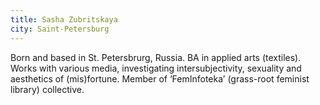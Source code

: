```yaml
---
title: Sasha Zubritskaya
city: Saint-Petersburg
---
```


Born and based in St. Petersbrurg, Russia. BA in applied arts (textiles). Works with various media, investigating intersubjectivity, sexuality and aesthetics of (mis)fortune. Member of ‘FemInfoteka’ (grass-root feminist library) collective.
